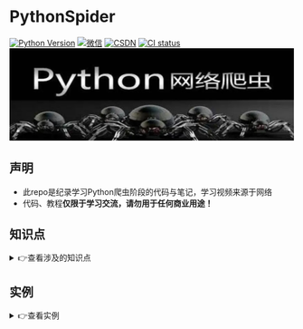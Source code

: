 # PythonSpider

[![Python Version](https://img.shields.io/badge/python-3.8+-green)](https://www.python.org)
<a href="https://github.com/LiuShiYa-github/PythonSpider/blob/master/Image/wx.jpg" target="_blank"><img src="https://img.shields.io/badge/weChat-微信-blue.svg" alt="微信"></a>
<a href="https://blog.csdn.net/weixin_42506599?spm=1000.2115.3001.5343" target="_blank"><img src="https://img.shields.io/badge/csdn-CSDN-red.svg" alt="CSDN"></a>
[![CI status](https://github.com/smicallef/spiderfoot/workflows/Tests/badge.svg)](https://github.com/LiuShiYa-github/PythonSpider/actions)
![img.png](Image/readme.png)

## 声明
* 此repo是纪录学习Python爬虫阶段的代码与笔记，学习视频来源于网络
* 代码、教程**仅限于学习交流，请勿用于任何商业用途！**

## 知识点
<details>
<summary>👉查看涉及的知识点</summary>

**第一章**
```text
01 网络爬虫概述
02 urllib.request原理以及使用
03 正则表达式re使用
```

**第二章**
```text
01 数据持久化存储-csv
02 数据持久化存储-MySQL
03 数据持久化存储-MongoDB
04 requests模块
05 增量爬虫-基于MySQL及Redis实现
```

**第三章**
```text
01 爬虫-图片抓取
02 xpath语法解析
03 lxml+xpath解析提取数据
```

**第四章**
```text
01 requests模块高级使用
02 代理ip使用
03 POST请求数据抓取
```

**第五章**
```text
01 动态加载数据爬取
02 JSON解析模块及全站抓取
03 多线程爬虫
04 多级页面多线程爬取
05 Cookie模拟登录
```


**第六章**
```text
01 Selenium+PhantomJS Chrome Firefox
02 Selenium常用方法
03 Selenium高级操作
```

**第七章**
```text
01 Scrapy框架原理
02 Scrapy配置文件解析
03 中间件
04 Scrapy处理POST请求
05 Scrapy之图片管道
06 Scrapy之文件管道
```

**第八章**
```text
01 Scrapy之分布式爬虫原理
02 Scrapy之分布式爬虫实现
03 机器视觉与tesseract
04 移动端数据抓取
```
</details>

## 实例

<details>
<summary>👉查看实例</summary>

* [抓取贴吧HTML](https://github.com/LiuShiYa-github/PythonSpider/blob/master/01%E7%AC%AC%E4%B8%80%E7%AB%A0%EF%BC%9A%E7%88%AC%E8%99%AB%E6%A6%82%E8%BF%B0%2Burllib%2Bre/TiebaSpider.py "悬停显示")
* [猫眼经典电影-保存为CSV-单行保存](https://github.com/LiuShiYa-github/PythonSpider/blob/master/02%E7%AC%AC%E4%BA%8C%E7%AB%A0%EF%BC%9A%E6%95%B0%E6%8D%AE%E6%8C%81%E4%B9%85%E5%8C%96%2Brequests/MaoyanClassicMovieCSVWriterow.py "悬停显示")
* [猫眼经典电影-保存为CSV-多行保存](https://github.com/LiuShiYa-github/PythonSpider/blob/master/02%E7%AC%AC%E4%BA%8C%E7%AB%A0%EF%BC%9A%E6%95%B0%E6%8D%AE%E6%8C%81%E4%B9%85%E5%8C%96%2Brequests/MaoyanClassicMovieCSVWriterows.py "悬停显示")
* [猫眼电影经典影片-存储到MySQL](https://github.com/LiuShiYa-github/PythonSpider/blob/master/02%E7%AC%AC%E4%BA%8C%E7%AB%A0%EF%BC%9A%E6%95%B0%E6%8D%AE%E6%8C%81%E4%B9%85%E5%8C%96%2Brequests/MaoyanClassicMovieMysql.py "悬停显示")
* [猫眼电影经典影片-存储到MongoDB](https://github.com/LiuShiYa-github/PythonSpider/blob/master/02%E7%AC%AC%E4%BA%8C%E7%AB%A0%EF%BC%9A%E6%95%B0%E6%8D%AE%E6%8C%81%E4%B9%85%E5%8C%96%2Brequests/MaoyanClassicMovieMongoDB.py "悬停显示")
* [汽车之家基于Redis实现增量爬虫](https://github.com/LiuShiYa-github/PythonSpider/blob/master/02%E7%AC%AC%E4%BA%8C%E7%AB%A0%EF%BC%9A%E6%95%B0%E6%8D%AE%E6%8C%81%E4%B9%85%E5%8C%96%2Brequests/CarHomeSpiderIncrementalRedis.py "悬停显示")
* [汽车之家Mysql实现增量爬虫](https://github.com/LiuShiYa-github/PythonSpider/blob/master/02%E7%AC%AC%E4%BA%8C%E7%AB%A0%EF%BC%9A%E6%95%B0%E6%8D%AE%E6%8C%81%E4%B9%85%E5%8C%96%2Brequests/CarHomeSpiderMysqlIncre.py "悬停显示")
* [图片抓取-爬取wallhaven.cc](https://github.com/LiuShiYa-github/PythonSpider/blob/master/03%E7%AC%AC%E4%B8%89%E7%AB%A0%EF%BC%9Alxml%2Bxpath/SpiderWallhavenSelenimu.py "悬停显示")
* [基于xpath抓取链家二手房源](https://github.com/LiuShiYa-github/PythonSpider/blob/master/03%E7%AC%AC%E4%B8%89%E7%AB%A0%EF%BC%9Alxml%2Bxpath/LianHomeSpider.py "悬停显示")
* [requests.post请求有道翻译结果抓取](https://github.com/LiuShiYa-github/PythonSpider/blob/master/04%E7%AC%AC%E5%9B%9B%E7%AB%A0%EF%BC%9Arequests%E7%9A%84%E9%AB%98%E7%BA%A7%E4%BD%BF%E7%94%A8/PostYoudaoTranslate.py "悬停显示")
* [requests.proxies抓取飞度代理的免费高匿代理并测试可用性](https://github.com/LiuShiYa-github/PythonSpider/blob/master/04%E7%AC%AC%E5%9B%9B%E7%AB%A0%EF%BC%9Arequests%E7%9A%84%E9%AB%98%E7%BA%A7%E4%BD%BF%E7%94%A8/ProxyIpPool.py "悬停显示")
* [汽车之家数据抓取-两级页面](https://github.com/LiuShiYa-github/PythonSpider/blob/master/05%E7%AC%AC%E4%BA%94%E7%AB%A0%EF%BC%9A%E5%A4%9A%E7%BA%A7%E9%A1%B5%E9%9D%A2%2B%E5%A4%9A%E7%BA%BF%E7%A8%8B%2BCookie%E7%99%BB%E5%BD%95/CarHomeSpider.py "悬停显示")
* [抓取动态加载JSON格式-豆瓣剧情电影排行榜](https://github.com/LiuShiYa-github/PythonSpider/blob/master/05%E7%AC%AC%E4%BA%94%E7%AB%A0%EF%BC%9A%E5%A4%9A%E7%BA%A7%E9%A1%B5%E9%9D%A2%2B%E5%A4%9A%E7%BA%BF%E7%A8%8B%2BCookie%E7%99%BB%E5%BD%95/DoubanPlotSpider.py "悬停显示")
* [抓取动态加载JSON格式-豆瓣全站的电影](https://github.com/LiuShiYa-github/PythonSpider/blob/master/05%E7%AC%AC%E4%BA%94%E7%AB%A0%EF%BC%9A%E5%A4%9A%E7%BA%A7%E9%A1%B5%E9%9D%A2%2B%E5%A4%9A%E7%BA%BF%E7%A8%8B%2BCookie%E7%99%BB%E5%BD%95/DoubanPlotStorageJsonSpider.py "悬停显示")
* [多线程抓取动态加载JSON格式-华为应用市场社交类app](https://github.com/LiuShiYa-github/PythonSpider/blob/master/05%E7%AC%AC%E4%BA%94%E7%AB%A0%EF%BC%9A%E5%A4%9A%E7%BA%A7%E9%A1%B5%E9%9D%A2%2B%E5%A4%9A%E7%BA%BF%E7%A8%8B%2BCookie%E7%99%BB%E5%BD%95/HuaweiAppMultithreading.py "悬停显示")
* [多线程抓取动态加载JSON格式抓取腾讯招聘](https://github.com/LiuShiYa-github/PythonSpider/blob/master/05%E7%AC%AC%E4%BA%94%E7%AB%A0%EF%BC%9A%E5%A4%9A%E7%BA%A7%E9%A1%B5%E9%9D%A2%2B%E5%A4%9A%E7%BA%BF%E7%A8%8B%2BCookie%E7%99%BB%E5%BD%95/MultilevelPageMultithreading.py "悬停显示")
* [selenium无头浏览器方式获取京东商城爬虫类的图书](https://github.com/LiuShiYa-github/PythonSpider/blob/master/06%E7%AC%AC%E5%85%AD%E7%AB%A0%EF%BC%9ASelenium%2BPhantomJS%2BChrome%2BFirefox/JdSeleniumOptionsSpider.py "悬停显示")
* [使用selenium模拟登录QQ邮箱](https://github.com/LiuShiYa-github/PythonSpider/blob/master/06%E7%AC%AC%E5%85%AD%E7%AB%A0%EF%BC%9ASelenium%2BPhantomJS%2BChrome%2BFirefox/SeleniumLoginQQmail.py "悬停显示")
* [selenium抓取网易云音乐排行榜](https://github.com/LiuShiYa-github/PythonSpider/blob/master/06%E7%AC%AC%E5%85%AD%E7%AB%A0%EF%BC%9ASelenium%2BPhantomJS%2BChrome%2BFirefox/SeleniumWangyiyunMusic.py "悬停显示")
* [使用selenium抓取最新行政区化代码](https://github.com/LiuShiYa-github/PythonSpider/blob/master/06%E7%AC%AC%E5%85%AD%E7%AB%A0%EF%BC%9ASelenium%2BPhantomJS%2BChrome%2BFirefox/mzbSelniumSpider.py "悬停显示")
* [Scrapy中间件-随机User-Agent-代理IP地址-抓取二手车之家](https://github.com/LiuShiYa-github/PythonSpider/tree/master/07%E7%AC%AC%E4%B8%83%E7%AB%A0%EF%BC%9AScrapy%E6%A1%86%E6%9E%B6%2B%E4%B8%AD%E9%97%B4%E4%BB%B6/Che168-middlewares "悬停显示")
* [Scrapy多级页面抓取-二手车之家](https://github.com/LiuShiYa-github/PythonSpider/tree/master/07%E7%AC%AC%E4%B8%83%E7%AB%A0%EF%BC%9AScrapy%E6%A1%86%E6%9E%B6%2B%E4%B8%AD%E9%97%B4%E4%BB%B6/Che168 "悬停显示")
* [Scrapy数据持久化-抓取瓜子二手车](https://github.com/LiuShiYa-github/PythonSpider/tree/master/07%E7%AC%AC%E4%B8%83%E7%AB%A0%EF%BC%9AScrapy%E6%A1%86%E6%9E%B6%2B%E4%B8%AD%E9%97%B4%E4%BB%B6/Guazi "悬停显示")
* [Scrapy一次发送所有队列URL-抓取瓜子二手车](https://github.com/LiuShiYa-github/PythonSpider/tree/master/07%E7%AC%AC%E4%B8%83%E7%AB%A0%EF%BC%9AScrapy%E6%A1%86%E6%9E%B6%2B%E4%B8%AD%E9%97%B4%E4%BB%B6/Guazi2 "悬停显示")
* [Scrapy抓取文件处理-盗墓笔记全系列](https://github.com/LiuShiYa-github/PythonSpider/tree/master/07%E7%AC%AC%E4%B8%83%E7%AB%A0%EF%BC%9AScrapy%E6%A1%86%E6%9E%B6%2B%E4%B8%AD%E9%97%B4%E4%BB%B6/Daomu "悬停显示")
* [ScrapyPOST抓取-肯德基门店](https://github.com/LiuShiYa-github/PythonSpider/tree/master/07%E7%AC%AC%E4%B8%83%E7%AB%A0%EF%BC%9AScrapy%E6%A1%86%E6%9E%B6%2B%E4%B8%AD%E9%97%B4%E4%BB%B6/KFC "悬停显示")
* [Scrapy三级以上页面抓取-PPT模板](https://github.com/LiuShiYa-github/PythonSpider/tree/master/07%E7%AC%AC%E4%B8%83%E7%AB%A0%EF%BC%9AScrapy%E6%A1%86%E6%9E%B6%2B%E4%B8%AD%E9%97%B4%E4%BB%B6/PPT "悬停显示")
* [Scrapy抓取图片-360浏览器美眉图片抓取](https://github.com/LiuShiYa-github/PythonSpider/tree/master/07%E7%AC%AC%E4%B8%83%E7%AB%A0%EF%BC%9AScrapy%E6%A1%86%E6%9E%B6%2B%E4%B8%AD%E9%97%B4%E4%BB%B6/SO "悬停显示")
* [Scrapy分布式爬虫-腾讯招聘](https://github.com/LiuShiYa-github/PythonSpider/tree/master/08%E7%AC%AC%E5%85%AB%E7%AB%A0%EF%BC%9A%E5%88%86%E5%B8%83%E5%BC%8F%2B%E6%BB%91%E5%9D%97%2B%E7%A7%BB%E5%8A%A8%E7%AB%AF/Tencent "悬停显示")
* [移动端数据抓取-有道翻译](https://github.com/LiuShiYa-github/PythonSpider/blob/master/08%E7%AC%AC%E5%85%AB%E7%AB%A0%EF%BC%9A%E5%88%86%E5%B8%83%E5%BC%8F%2B%E6%BB%91%E5%9D%97%2B%E7%A7%BB%E5%8A%A8%E7%AB%AF/Mobilephone_youdao.py "悬停显示")
* [豆瓣滑块验证码](https://github.com/LiuShiYa-github/PythonSpider/blob/master/08%E7%AC%AC%E5%85%AB%E7%AB%A0%EF%BC%9A%E5%88%86%E5%B8%83%E5%BC%8F%2B%E6%BB%91%E5%9D%97%2B%E7%A7%BB%E5%8A%A8%E7%AB%AF/DoubanLimitSlider.py "悬停显示")
* [pytesseract识别图片](https://github.com/LiuShiYa-github/PythonSpider/blob/master/08%E7%AC%AC%E5%85%AB%E7%AB%A0%EF%BC%9A%E5%88%86%E5%B8%83%E5%BC%8F%2B%E6%BB%91%E5%9D%97%2B%E7%A7%BB%E5%8A%A8%E7%AB%AF/Pytesseract.py "悬停显示")
* [抓取bilibili舞蹈区top100](https://github.com/LiuShiYa-github/PythonSpider/blob/master/09%E5%AE%9E%E6%88%98/BilibiliDanceTop100.py)

</details>